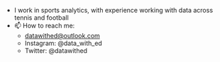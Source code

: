 - I work in sports analytics, with experience working with data across tennis and football
- 📫 How to reach me: 
    - datawithed@outlook.com
    - Instagram: @data_with_ed
    - Twitter: @datawithed

<!---
datawithed/datawithed is a ✨ special ✨ repository because its `README.md` (this file) appears on your GitHub profile.
You can click the Preview link to take a look at your changes.
--->
